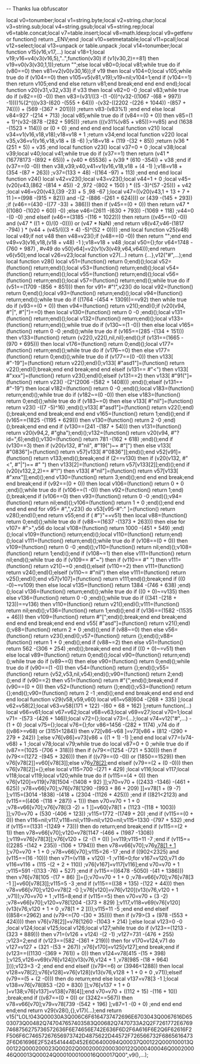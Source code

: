 
-- Thanks lua obfuscator

local v0=tonumber;local v1=string.byte;local v2=string.char;local v3=string.sub;local v4=string.gsub;local v5=string.rep;local v6=table.concat;local v7=table.insert;local v8=math.ldexp;local v9=getfenv or function() return _ENV;end ;local v10=setmetatable;local v11=pcall;local v12=select;local v13=unpack or table.unpack ;local v14=tonumber;local function v15(v16,v17,...) local v18=1;local v19;v16=v4(v3(v16,5),"..",function(v30) if (v1(v30,2)==81) then v19=v0(v3(v30,1,1));return "";else local v80=0;local v81;while true do if (v80==0) then v81=v2(v0(v30,16));if v19 then local v104=0;local v105;while true do if (v104==0) then v105=v5(v81,v19);v19=nil;v104=1;end if (v104==1) then return v105;end end else return v81;end break;end end end end);local function v20(v31,v32,v33) if v33 then local v82=0 -0 ;local v83;while true do if (v82==(0 -0)) then v83=(v31/((3 -(1 -0))^(v32-((1067 -(68 + 997)) -1))))%(2^(((v33-(620 -(555 + 64))) -(v32-((2202 -(226 + 1044)) -(857 + 74)))) + (569 -(367 + 201)))) ;return v83-(v83%1) ;end end else local v84=927 -(214 + 713) ;local v85;while true do if (v84==(0 + 0)) then v85=(1 + 1)^(v32-(878 -(282 + 595))) ;return (((v31%(v85 + v85))>=v85) and (1638 -(1523 + 114))) or (0 + 0) ;end end end end local function v21() local v34=v1(v16,v18,v18);v18=v18 + 1 ;return v34;end local function v22() local v35,v36=v1(v16,v18,v18 + (8 -6) );v18=v18 + (119 -(32 + 85)) ;return (v36 * (251 + 5)) + v35 ;end local function v23() local v37=0 + 0 ;local v38;local v39;local v40;local v41;while true do if (v37==1) then return (v41 * (16778173 -(892 + 65))) + (v40 * 65536) + (v39 * (610 -354)) + v38 ;end if (v37==(0 -0)) then v38,v39,v40,v41=v1(v16,v18,v18 + (4 -1) );v18=v18 + (354 -(87 + 263)) ;v37=(133 + 48) -((164 -97) + 113) ;end end end local function v24() local v42=v23();local v43=v23();local v44=1 + 0 ;local v45=(v20(v43,(862 -(814 + 45)) -2 ,972 -(802 + 150) ) * ((5 -3)^(57 -25))) + v42 ;local v46=v20(v43,(39 -23) + 5 ,98 -67 );local v47=((v20(v43,1 + 13 + 7 + 11 )==(998 -(915 + 82))) and  -(2 -(886 -(261 + 624)))) or (439 -(145 + 293)) ;if (v46==(430 -((77 -33) + 386))) then if (v45==(0 + 0)) then return v47 * ((1080 -(1020 + 60)) -0) ;else v46=(2611 -(630 + 793)) -(1069 + 118) ;v44=0 -(0 -0) ;end elseif (v46==(3185 -(116 + 1022))) then return ((v45==(0 -0)) and (v47 * ((1 + 0)/(0 -0)))) or (v47 * NaN) ;end return v8(v47,v46-(1817 -794) ) * (v44 + (v45/(((3 + 4) -5)^(52 + 0)))) ;end local function v25(v48) local v49;if  not v48 then v48=v23();if (v48==(0 -0)) then return "";end end v49=v3(v16,v18,(v18 + v48) -1 );v18=v18 + v48 ;local v50={};for v64=1748 -(760 + 987) , #v49 do v50[v64]=v2(v1(v3(v49,v64,v64)));end return v6(v50);end local v26=v23;local function v27(...) return {...},v12("#",...);end local function v28() local v51=(function() return 0;end)();local v52=(function() return;end)();local v53=(function() return;end)();local v54=(function() return;end)();local v55=(function() return;end)();local v56=(function() return;end)();local v57=(function() return;end)();while true do if (v51==(1709 -(856 + 851))) then for v91= #"!",v23() do local v92=(function() return 0;end)();local v93=(function() return;end)();local v94=(function() return;end)();while true do if ((1764 -(454 + 1309))==v92) then while true do if (v93==(0 + 0)) then v94=(function() return v21();end)();if (v20(v94, #"|", #"|")==0) then local v130=(function() return 0 -0 ;end)();local v131=(function() return;end)();local v132=(function() return;end)();local v133=(function() return;end)();while true do if (v130~=(1 -0)) then else local v165=(function() return 0 -0 ;end)();while true do if (v165==(285 -(134 + 151))) then v133=(function() return {v22(),v22(),nil,nil};end)();if (v131==(1665 -(970 + 695))) then local v176=(function() return 0;end)();local v177=(function() return;end)();while true do if (v176~=0) then else v177=(function() return 0;end)();while true do if (v177==(0 -0)) then v133[ #"-19"]=(function() return v22();end)();v133[ #"asd1"]=(function() return v22();end)();break;end end break;end end elseif (v131== #"<") then v133[ #"xxx"]=(function() return v23();end)();elseif (v131==2) then v133[ #"91("]=(function() return v23() -(2^(2006 -(582 + 1408))) ;end)();elseif (v131== #"-19") then local v182=(function() return 0 -0 ;end)();local v183=(function() return;end)();while true do if (v182~=(0 -0)) then else v183=(function() return 0;end)();while true do if (v183~=0) then else v133[ #"nil"]=(function() return v23() -((7 -5)^16) ;end)();v133[ #"asd1"]=(function() return v22();end)();break;end end break;end end end v165=(function() return 1;end)();end if (v165==(1825 -(1195 + 629))) then v130=(function() return 2 -0 ;end)();break;end end end if (v130==(241 -(187 + 54))) then v131=(function() return v20(v94,2, #"gha");end)();v132=(function() return v20(v94, #"?id=",6);end)();v130=(function() return 781 -(162 + 618) ;end)();end if (v130==3) then if (v20(v132, #"nil", #"19(")~= #"[") then else v133[ #"0836"]=(function() return v57[v133[ #"0836"]];end)();end v52[v91]=(function() return v133;end)();break;end if (2==v130) then if (v20(v132, #"<", #"|")== #" ") then v133[2]=(function() return v57[v133[2]];end)();end if (v20(v132,2,2)== #"!") then v133[ #"nil"]=(function() return v57[v133[ #"xnx"]];end)();end v130=(function() return 3;end)();end end end break;end end break;end if (v92==(0 + 0)) then local v106=(function() return 0 + 0 ;end)();while true do if (v106==(1 -0)) then v92=(function() return 1;end)();break;end if (v106==0) then v93=(function() return 0 -0 ;end)();v94=(function() return nil;end)();v106=(function() return 1 + 0 ;end)();end end end end end for v95= #",",v23() do v53[v95-#":" ]=(function() return v28();end)();end return v55;end if ( #"}"==v51) then local v88=(function() return 0;end)();while true do if (v88~=(1637 -(1373 + 263))) then else for v107= #">",v56 do local v108=(function() return 1000 -(451 + 549) ;end)();local v109=(function() return;end)();local v110=(function() return;end)();local v111=(function() return;end)();while true do if (v108==(0 + 0)) then v109=(function() return 0 -0 ;end)();v110=(function() return nil;end)();v108=(function() return 1;end)();end if (v108~=1) then else v111=(function() return nil;end)();while true do if (v109== #"~") then if (v110== #" ") then v111=(function() return v21()~=0 ;end)();elseif (v110==2) then v111=(function() return v24();end)();elseif (v110~= #"nil") then else v111=(function() return v25();end)();end v57[v107]=(function() return v111;end)();break;end if ((0 -0)~=v109) then else local v135=(function() return 1384 -(746 + 638) ;end)();local v136=(function() return;end)();while true do if ((0 + 0)~=v135) then else v136=(function() return 0 -0 ;end)();while true do if ((341 -(218 + 123))==v136) then v110=(function() return v21();end)();v111=(function() return nil;end)();v136=(function() return 1;end)();end if (v136==(1582 -(1535 + 46))) then v109=(function() return  #"[";end)();break;end end break;end end end end break;end end end v55[ #"asd"]=(function() return v21();end)();v88=(function() return 2 + 0 ;end)();end if (v88~=0) then else v56=(function() return v23();end)();v57=(function() return {};end)();v88=(function() return 1 + 0 ;end)();end if (v88~=2) then else v51=(function() return 562 -(306 + 254) ;end)();break;end end end if ((0 + 0)~=v51) then else local v89=(function() return 0;end)();local v90=(function() return;end)();while true do if (v89~=0) then else v90=(function() return 0;end)();while true do if (v90==(1 -0)) then v54=(function() return {};end)();v55=(function() return {v52,v53,nil,v54};end)();v90=(function() return 2;end)();end if (v90==2) then v51=(function() return  #"{";end)();break;end if (v90==(0 + 0)) then v52=(function() return {};end)();v53=(function() return {};end)();v90=(function() return 2 -1 ;end)();end end break;end end end end end local function v29(v58,v59,v60) local v61=v58[604 -(268 + 335) ];local v62=v58[2];local v63=v58[(171 + 122) -(60 + 68 + 162) ];return function(...) local v66=v61;local v67=v62;local v68=v63;local v69=v27;local v70=1;local v71= -(573 -(426 + 146));local v72={};local v73={...};local v74=v12("#",...) -(1 + 0) ;local v75={};local v76={};for v86=1456 -(282 + 1174) ,v74 do if ((v86>=v68) or (3151<1284)) then v72[v86-v68 ]=v73[v86 + (812 -(290 + 279 + 242)) ];else v76[v86]=v73[v86 + ((1 + 1) -1) ];end end local v77=(v74-v68) + 1 ;local v78;local v79;while true do local v87=0 + 0 ;while true do if (v87==(1025 -(706 + 318))) then if (v79<=(1254 -(721 + 530))) then if (v79<=(1272 -(945 + 326))) then if ((v79==(0 -0)) or (1850==1529)) then v76[v78[2]]=v60[v78[3]];else v76[v78[2]]();end elseif (v79==(2 + (0 -0))) then v76[v78[2]]={};else local v115=700 -(271 + 429) ;local v116;local v117;local v118;local v119;local v120;while true do if (v115==(4 + 0)) then v76[v120]=v119[v78[1504 -(1408 + 92) ]];v70=v70 + ((2433 -1346) -(461 + 625)) ;v78=v66[v70];v76[v78[1290 -(993 + 86 + 209) ]]=v78[1 + (9 -7) ];v115=(3014 -1838) -(418 + (2304 -(1126 + 425))) ;end if ((821<2123) and (v115==((406 -(118 + 287)) + 1))) then v70=v70 + 1 + 0 ;v78=v66[v70];v76[v78[(3 -2) + 1 ]]=v60[v78[1 + (1123 -(118 + 1003)) ]];v70=v70 + (530 -(406 + 123)) ;v115=1772 -(1749 + 20) ;end if (v115==(0 + 0)) then v116=nil;v117,v118=nil;v119=nil;v120=nil;v115=1330 -(797 + 532) ;end if (v115==(1331 -(1249 + 73))) then do return;end break;end if (v115==(2 + 1)) then v78=v66[v70];v120=v78[1147 -(466 + (1987 -1308)) ];v119=v76[v78[3]];v76[v120 + (2 -(1 + 0)) ]=v119;v115=11 -7 ;end if (v115==((2285 -(142 + 235)) -(106 + 1794))) then v78=v66[v70];v76[v78[1 + 1 ]]();v70=v70 + 1 + 0 ;v78=v66[v70];v115=26 -17 ;end if ((902<2325) and (v115==(16 -10))) then v71=(v118 + v120) -1 ;v116=0;for v167=v120,v71 do v116=v116 + (115 -(2 + 2 + 110)) ;v76[v167]=v117[v116];end v70=v70 + 1 ;v115=591 -((133 -76) + 527) ;end if (v115==((6478 -5050) -(41 + 1386))) then v76[v78[105 -(17 + 86) ]]={};v70=v70 + 1 + 0 ;v78=v66[v70];v76[v78[3 -1 ]]=v60[v78[3]];v115=5 -3 ;end if (v115==((38 + 135) -(122 + 44))) then v78=v66[v70];v120=v78[2 -0 ];v76[v120]=v76[v120](v13(v76,v120 + 1 ,v71));v70=v70 + 1 ;v115=8;end if (v115==5) then v70=v70 + (3 -2) ;v78=v66[v70];v120=v78[1204 -(373 + 829) ];v117,v118=v69(v76[v120](v13(v76,v120 + 1 + 0 ,v78[1 + 2 ])));v115=11 -5 ;end end end elseif ((858<=2962) and (v79<=(70 -(30 + 35)))) then if (v79>(3 + (978 -(553 + 424)))) then v76[v78[2]]=v78[1260 -(1043 + 214) ];else local v123=0 -0 ;local v124;local v125;local v126;local v127;while true do if (v123==(1213 -(323 + 889))) then v71=(v126 + v124) -(2 -1) ;v127=731 -(476 + 255) ;v123=2;end if (v123==(582 -(361 + 219))) then for v170=v124,v71 do v127=v127 + (321 -(53 + 267)) ;v76[v170]=v125[v127];end break;end if (v123==((1130 -(369 + 761)) + 0)) then v124=v78[415 -(15 + 398) ];v125,v126=v69(v76[v124](v13(v76,v124 + 1 ,v78[985 -(18 + 964) ])));v123=3 -2 ;end end end elseif ((v79<=6) or (3946<1288)) then local v128=v78[2];v76[v128]=v76[v128](v13(v76,v128 + 1 + 0 + 0 ,v71));elseif (v79==(5 + (2 -0))) then do return;end else local v137=v78[3 -1 ];local v138=v76[v78[853 -(20 + 830) ]];v76[v137 + 1 + 0 ]=v138;v76[v137]=v138[v78[4]];end v70=v70 + ((112 + 15) -(116 + 10)) ;break;end if ((v87==(0 + 0)) or (3242==567)) then v78=v66[v70];v79=v78[739 -(542 + 196) ];v87=1 -(0 + 0) ;end end end end;end return v29(v28(),{},v17)(...);end return v15("LOL!043Q00030A3Q006C6F6164737472696E6703043Q0067616D6503073Q00482Q747047657403583Q00682Q7470733A2Q2F7261772E67697468756275736572636F6E74656E742E636F6D2F6A616F6E2Q6F62616F2F506F6C74657267656973742D4875622D44572F726566732F68656164732F6D61696E2F524541444D452E6D6400094Q00037Q00122Q000100013Q00122Q000200023Q00202Q00020002000300122Q000400046Q000200046Q00013Q00024Q0001000100016Q00017Q00",v9(),...);
